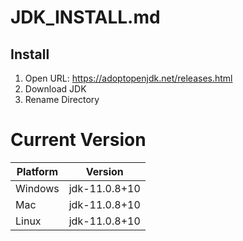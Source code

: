 # JDK_INSTALL.md

## Install
1. Open URL: https://adoptopenjdk.net/releases.html
2. Download JDK
3. Rename Directory

# Current Version
| Platform | Version       |
| -------- | ------------- |
| Windows  | jdk-11.0.8+10 |
| Mac      | jdk-11.0.8+10 |
| Linux    | jdk-11.0.8+10 |

